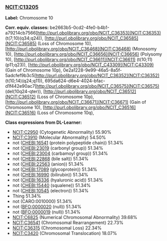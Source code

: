 
### [NCIT:C13205](http://purl.obolibrary.org/obo/NCIT_C13205)
**Label:** Chromosome 10

**Corr. equiv. classes:** be2663b5-0cd2-4fe0-b4b1-a79214cb7566[http://purl.obolibrary.org/obo/NCIT_C36353](NCIT:C36353) (t(7;10)(q34;q24)), [http://purl.obolibrary.org/obo/NCIT_C36585](NCIT:C36585) (Loss of Chromosome 10), [http://purl.obolibrary.org/obo/NCIT_C36468](NCIT:C36468) (Monosomy 10), [http://purl.obolibrary.org/obo/NCIT_C36656](NCIT:C36656) (Polysomy 10), [http://purl.obolibrary.org/obo/NCIT_C36611](NCIT:C36611) (t(10;11)(p11;q23)), [http://purl.obolibrary.org/obo/NCIT_C43309](NCIT:C43309) (Gain of Chromosome 10p), 0e2a1228-9e99-46a5-8a5f-5adcfef9b3c5[http://purl.obolibrary.org/obo/NCIT_C36352](NCIT:C36352) (t(10;14)(q24;q11)), 695da624-d6e4-4024-bfac-d1f442e90ac7[http://purl.obolibrary.org/obo/NCIT_C36575](NCIT:C36575) (del(10q24-qter)), [http://purl.obolibrary.org/obo/NCIT_C36512](NCIT:C36512) (Loss of Chromosome 10p), [http://purl.obolibrary.org/obo/NCIT_C36671](NCIT:C36671) (Gain of Chromosome 10), [http://purl.obolibrary.org/obo/NCIT_C36516](NCIT:C36516) (Loss of Chromosome 10q), 

**Class expressions from DL-Learner:**

- [NCIT:C2950](http://purl.obolibrary.org/obo/NCIT_C2950) (Cytogenetic Abnormality) 55.90%
- [NCIT:C3910](http://purl.obolibrary.org/obo/NCIT_C3910) (Molecular Abnormality) 54.50%
- not ([CHEBI:16541](http://purl.obolibrary.org/obo/CHEBI_16541) (protein polypeptide chain)) 51.34%
- not ([CHEBI:23019](http://purl.obolibrary.org/obo/CHEBI_23019) (carbonyl group)) 51.34%
- not ([CHEBI:23004](http://purl.obolibrary.org/obo/CHEBI_23004) (carbamoyl group)) 51.34%
- not ([CHEBI:22868](http://purl.obolibrary.org/obo/CHEBI_22868) (bile salt)) 51.34%
- not ([CHEBI:22563](http://purl.obolibrary.org/obo/CHEBI_22563) (anion)) 51.34%
- not ([CHEBI:17089](http://purl.obolibrary.org/obo/CHEBI_17089) (glycoprotein)) 51.34%
- not ([CHEBI:16990](http://purl.obolibrary.org/obo/CHEBI_16990) (bilirubin)) 51.34%
- not ([CHEBI:16336](http://purl.obolibrary.org/obo/CHEBI_16336) (hyaluronic acid)) 51.34%
- not ([CHEBI:15440](http://purl.obolibrary.org/obo/CHEBI_15440) (squalene)) 51.34%
- not ([CHEBI:10545](http://purl.obolibrary.org/obo/CHEBI_10545) (electron)) 51.34%
- Thing 51.34%
- not (CARO:0010000) 51.34%
- not ([BFO:0000020](http://purl.obolibrary.org/obo/BFO_0000020) (null)) 51.34%
- not ([BFO:0000019](http://purl.obolibrary.org/obo/BFO_0000019) (null)) 51.34%
- [NCIT:C6825](http://purl.obolibrary.org/obo/NCIT_C6825) (Numerical Chromosomal Abnormality) 39.68%
- [NCIT:C36541](http://purl.obolibrary.org/obo/NCIT_C36541) (Chromosomal Rearrangement) 22.73%
- [NCIT:C36315](http://purl.obolibrary.org/obo/NCIT_C36315) (Chromosomal Loss) 22.34%
- [NCIT:C3420](http://purl.obolibrary.org/obo/NCIT_C3420) (Chromosomal Translocation) 18.07%


